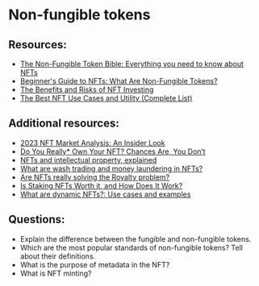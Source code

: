 # Non-fungible tokens

## Resources:

* [The Non-Fungible Token Bible: Everything you need to know about NFTs](https://opensea.io/blog/guides/non-fungible-tokens/)
* [Beginner's Guide to NFTs: What Are Non-Fungible Tokens?](https://decrypt.co/resources/non-fungible-tokens-nfts-explained-guide-learn-blockchain)
* [The Benefits and Risks of NFT Investing](https://www.myartbroker.com/investing/articles/benefits-and-risks-of-nft-investing)
* [The Best NFT Use Cases and Utility (Complete List)](https://strategency.com/best-nft-use-cases-and-utility/)

## Additional resources:
* [2023 NFT Market Analysis: An Insider Look](https://coinmarketcap.com/alexandria/ru/article/2023-nft-market-analysis:-an-insider-look)
* [Do You Really* Own Your NFT? Chances Are, You Don’t](https://thedefiant.io/do-you-really-own-your-nft-chances-are-you-dont)
* [NFTs and intellectual property, explained](https://cointelegraph.com/explained/nfts-and-intellectual-property-explained)
* [What are wash trading and money laundering in NFTs?](https://cointelegraph.com/explained/what-are-wash-trading-and-money-laundering-in-nfts)
* [Are NFTs really solving the Royalty problem?](https://medium.com/@neavra/are-nfts-really-solving-the-royalty-problem-75e341310e4d)
* [Is Staking NFTs Worth it, and How Does It Work?](https://stackbrowser.com/blog/staking-nfts)
* [What are dynamic NFTs?: Use cases and examples](https://cointelegraph.com/explained/what-are-dynamic-nfts-use-cases-and-examples)

## Questions:

* Explain the difference between the fungible and non-fungible tokens.
* Which are the most popular standards of non-fungible tokens? Tell about their definitions. 
* What is the purpose of metadata in the NFT?
* What is NFT minting?
